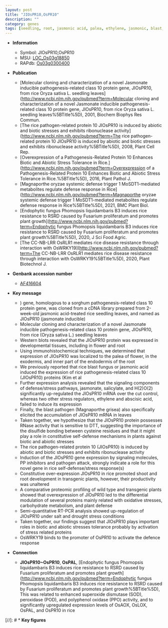 ```yaml
---
layout: post
title: "JIOsPR10,OsPR10"
description: ""
category: genes
tags: [seedling, root, jasmonic acid, palea, ethylene, jasmonic, blast, flower, defense, biotic stress, abiotic stress, jasmonate, shoot, development, oxidative stress, drought, salt, tolerance, oxidative, root development, stress, drought stress, drought stress , defence, defence response]
---
```


* **Information**  
    + Symbol: JIOsPR10,OsPR10  
    + MSU: [LOC_Os03g18850](http://rice.plantbiology.msu.edu/cgi-bin/ORF_infopage.cgi?orf=LOC_Os03g18850)  
    + RAPdb: [Os03g0300400](http://rapdb.dna.affrc.go.jp/viewer/gbrowse_details/irgsp1?name=Os03g0300400)  

* **Publication**  
    + [Molecular cloning and characterization of a novel Jasmonate inducible pathogenesis-related class 10 protein gene, JIOsPR10, from rice Oryza sativa L. seedling leaves](http://www.ncbi.nlm.nih.gov/pubmed?term=Molecular cloning and characterization of a novel Jasmonate inducible pathogenesis-related class 10 protein gene, JIOsPR10, from rice Oryza sativa L. seedling leaves%5BTitle%5D), 2001, Biochem Biophys Res Commun.
    + [The rice pathogen-related protein 10 JIOsPR10 is induced by abiotic and biotic stresses and exhibits ribonuclease activity](http://www.ncbi.nlm.nih.gov/pubmed?term=The rice pathogen-related protein 10 JIOsPR10 is induced by abiotic and biotic stresses and exhibits ribonuclease activity%5BTitle%5D), 2008, Plant Cell Rep.
    + [Overexpression of a Pathogenesis-Related Protein 10 Enhances Biotic and Abiotic Stress Tolerance in Rice.](http://www.ncbi.nlm.nih.gov/pubmed?term=Overexpression of a Pathogenesis-Related Protein 10 Enhances Biotic and Abiotic Stress Tolerance in Rice.%5BTitle%5D), 2016, Plant Pathol J.
    + [Magnaporthe oryzae systemic defense trigger 1 MoSDT1-mediated metabolites regulate defense response in Rice](http://www.ncbi.nlm.nih.gov/pubmed?term=Magnaporthe oryzae systemic defense trigger 1 MoSDT1-mediated metabolites regulate defense response in Rice%5BTitle%5D), 2021, BMC Plant Biol.
    + [Endophytic fungus Phomopsis liquidambaris B3 induces rice resistance to RSRD caused by Fusarium proliferatum and promotes plant growth](http://www.ncbi.nlm.nih.gov/pubmed?term=Endophytic fungus Phomopsis liquidambaris B3 induces rice resistance to RSRD caused by Fusarium proliferatum and promotes plant growth%5BTitle%5D), 2020, J Sci Food Agric.
    + [The CC-NB-LRR OsRLR1 mediates rice disease resistance through interaction with OsWRKY19](http://www.ncbi.nlm.nih.gov/pubmed?term=The CC-NB-LRR OsRLR1 mediates rice disease resistance through interaction with OsWRKY19%5BTitle%5D), 2020, Plant Biotechnol J.

* **Genbank accession number**  
    + [AF416604](http://www.ncbi.nlm.nih.gov/nuccore/AF416604)

* **Key message**  
    + ) gene, homologous to a sorghum pathogenesis-related class 10 protein gene, was cloned from a cDNA library prepared from 2-week-old jasmonic acid-treated rice seedling leaves, and named as JIOsPR10 (jasmonate inducible)
    + Molecular cloning and characterization of a novel Jasmonate inducible pathogenesis-related class 10 protein gene, JIOsPR10, from rice (Oryza sativa L.) seedling leaves
    + Western blots revealed that the JIOsPR10 protein was expressed in developmental tissues, including in flower and root
    + Using immunohistochemical techniques, we determined that expression of JIOsPR10 was localized to the palea of flower, in the exodermis, and inner part of the endodermis of the root
    + We previously reported that rice blast fungus or jasmonic acid induced the expression of rice pathogenesis-related class 10 (JIOsPR10) proteins (Kim et al
    + Further expression analysis revealed that the signaling components of defense/stress pathways, jasmonate, salicylate, and H(2)O(2) significantly up-regulated the JIOsPR10 mRNA over the cut control, whereas two other stress regulators, ethylene and abscisic acid, failed to induce its expression
    + Finally, the blast pathogen (Magnaporthe grisea) also specifically elicited the accumulation of JIOsPR10 mRNA in leaves
    + Taken together, we hypothesize that the JIOsPR10 protein possesses RNase activity that is sensitive to DTT, suggesting the importance of the disulfide bonding between cysteine residues and that it might play a role in constitutive self-defense mechanisms in plants against biotic and abiotic stresses
    + The rice pathogen-related protein 10 (JIOsPR10) is induced by abiotic and biotic stresses and exhibits ribonuclease activity
    + Induction of the JIOsPR10 gene expression by signaling molecules, PP inhibitors and pathogen attack, strongly indicate a role for this novel gene in rice self-defense/stress response(s)
    + Constitutive over-expression JIOsPR10 in rice promoted shoot and root development in transgenic plants, however, their productivity was unaltered
    + A comparative proteomic profiling of wild type and transgenic plants showed that overexpression of JIOsPR10 led to the differential modulation of several proteins mainly related with oxidative stresses, carbohydrate metabolism, and plant defense
    + Semi-quantitative RT-PCR analysis showed up-regulation of JIOsPR10 under salt and drought stress conditions
    + Taken together, our findings suggest that JIOsPR10 plays important roles in biotic and abiotic stresses tolerance probably by activation of stress related proteins
    + OsWRKY19 binds to the promoter of OsPR10 to activate the defence response

* **Connection**  
    + __JIOsPR10~OsPR10__, __OsPAL__, [Endophytic fungus Phomopsis liquidambaris B3 induces rice resistance to RSRD caused by Fusarium proliferatum and promotes plant growth](http://www.ncbi.nlm.nih.gov/pubmed?term=Endophytic fungus Phomopsis liquidambaris B3 induces rice resistance to RSRD caused by Fusarium proliferatum and promotes plant growth%5BTitle%5D),  This was related to enhanced superoxide dismutase (SOD), peroxidase (POD), and polyphenol oxidase (PPO) activity, and to significantly upregulated expression levels of OsAOX, OsLOX, OsPAL, and OsPR10 in rice

[//]: # * **Key figures**  


